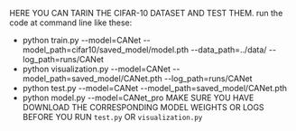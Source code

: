 HERE YOU CAN TARIN THE CIFAR-10 DATASET AND TEST THEM.
run the code at command line like these:
- python train.py --model=CANet --model_path=cifar10/saved_model/model.pth --data_path=../data/ --log_path=runs/CANet
- python visualization.py --model=CANet --model_path=saved_model/CANet.pth  --log_path=runs/CANet
- python test.py --model=CANet --model_path=saved_model/CANet.pth
- python model.py --model=CANet_pro
MAKE SURE YOU HAVE DOWNLOAD THE CORRESPONDING MODEL WEIGHTS OR LOGS BEFORE YOU RUN `test.py` OR `visualization.py`

